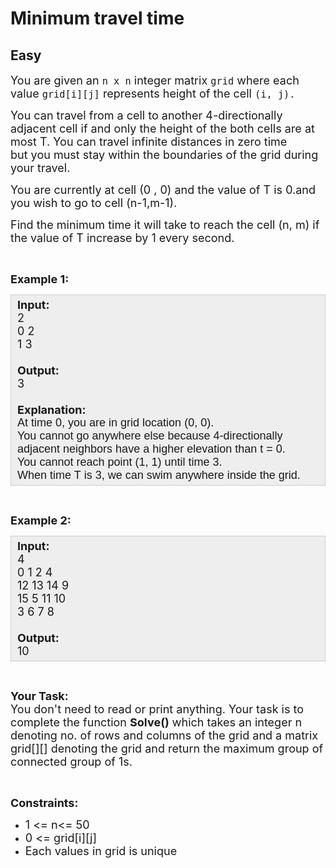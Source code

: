 # Minimum travel time
## Easy
<div class="problems_problem_content__Xm_eO"><p><span style="font-size:18px">You are given an&nbsp;<code>n x n</code>&nbsp;integer matrix&nbsp;<code>grid</code>&nbsp;where each value&nbsp;<code>grid[i][j]</code>&nbsp;represents height of the&nbsp;cell&nbsp;<code>(i, j).</code></span></p>

<p><span style="font-size:18px">You can travel from a cell to another 4-directionally adjacent cell if and only the height of the both cells are at most T.&nbsp;</span><span style="font-size:18px">You can travel infinite distances in zero time but&nbsp;you must stay within the boundaries of the grid during your travel.</span></p>

<p><span style="font-size:18px">You are currently at cell (0 , 0) and the value of T is 0.and you wish to go to cell (n-1,m-1).</span></p>

<p><span style="font-size:18px">Find the&nbsp;minimum time it will take to reach the cell (n, m) if the value of T increase by 1 every second.</span></p>

<p>&nbsp;</p>

<p><span style="font-size:18px"><strong>Example 1:</strong></span></p>

<div style="background: rgb(238, 238, 238); border: 1px solid rgb(204, 204, 204); padding: 5px 10px; --darkreader-inline-bgimage: initial; --darkreader-inline-bgcolor:#222426; --darkreader-inline-border-top:#3e4446; --darkreader-inline-border-right:#3e4446; --darkreader-inline-border-bottom:#3e4446; --darkreader-inline-border-left:#3e4446;"><span style="font-size:18px"><strong>Input:</strong><br>
2<br>
0 2<br>
1 3<br>
<br>
<strong>Output:</strong><br>
3<br>
<br>
<strong>Explanation:</strong><br>
<span style="font-family:arial,helvetica,sans-serif">At time 0, you are in grid location (0, 0).<br>
You cannot go anywhere else because 4-directionally adjacent neighbors have a higher elevation than t = 0.<br>
You cannot reach point (1, 1) until time 3.<br>
When time T&nbsp;is 3, we can swim anywhere inside the grid.</span></span></div>

<p>&nbsp;</p>

<p><span style="font-size:18px"><strong>Example 2:</strong></span></p>

<div style="background: rgb(238, 238, 238); border: 1px solid rgb(204, 204, 204); padding: 5px 10px; --darkreader-inline-bgimage: initial; --darkreader-inline-bgcolor:#222426; --darkreader-inline-border-top:#3e4446; --darkreader-inline-border-right:#3e4446; --darkreader-inline-border-bottom:#3e4446; --darkreader-inline-border-left:#3e4446;"><span style="font-size:18px"><strong>Input:</strong><br>
4<br>
0 1 2 4<br>
12 13 14 9<br>
15 5&nbsp;11 10<br>
3 6 7 8&nbsp;<br>
<br>
<strong>Output:</strong><br>
10</span></div>

<p>&nbsp;</p>

<p><span style="font-size:18px"><strong>Your Task:</strong><br>
You don't need to read or print anything. Your task is to complete the function <strong>Solve()</strong> which takes an integer n denoting no. of rows and columns&nbsp;of the grid and a matrix grid[][] denoting the grid and return the maximum group of connected group of 1s.</span></p>

<p>&nbsp;</p>

<p><span style="font-size:18px"><strong>Constraints:</strong></span></p>

<ul>
	<li><span style="font-size:18px">1 &lt;= n&lt;= 50</span></li>
	<li><span style="font-size:18px">0 &lt;= grid[i][j] </span></li>
	<li><span style="font-size:18px">Each values in grid is unique</span></li>
</ul>

<p>&nbsp;</p>
</div>